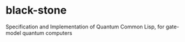 black-stone
===========

Specification and Implementation of Quantum Common Lisp, for gate-model quantum computers
